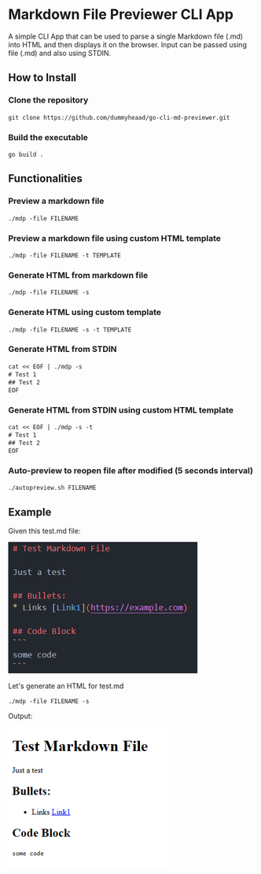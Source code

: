 # Markdown File Previewer CLI App

A simple CLI App that can be used to parse a single Markdown file (.md) into HTML and then displays it on the browser.
Input can be passed using file (.md) and also using STDIN.

## How to Install
### Clone the repository

    git clone https://github.com/dummyheaad/go-cli-md-previewer.git

### Build the executable

    go build .

## Functionalities
### Preview a markdown file

    ./mdp -file FILENAME

### Preview a markdown file using custom HTML template

    ./mdp -file FILENAME -t TEMPLATE

### Generate HTML from markdown file

    ./mdp -file FILENAME -s

### Generate HTML using custom template

    ./mdp -file FILENAME -s -t TEMPLATE

### Generate HTML from STDIN

    cat << EOF | ./mdp -s
    # Test 1
    ## Test 2
    EOF

### Generate HTML from STDIN using custom HTML template

    cat << EOF | ./mdp -s -t
    # Test 1
    ## Test 2
    EOF

### Auto-preview to reopen file after modified (5 seconds interval)

    ./autopreview.sh FILENAME

## Example
Given this test.md file:

![md-prev](./md-assets/md-prev.png)

Let's generate an HTML for test.md

    ./mdp -file FILENAME -s

Output:

![html-prev](./md-assets/html-prev.png)

